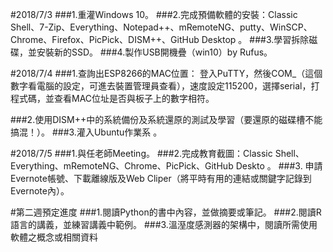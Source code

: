 #2018/7/3
###1.重灌Windows 10。
###2.完成預備軟體的安裝：Classic Shell、7-Zip、Everything、Notepad++、mRemoteNG、putty、WinSCP、Chrome、Firefox、PicPick、DISM++、GitHub Desktop 。
###3.學習拆除磁碟，並安裝新的SSD。
###4.製作USB開機疊（win10）by Rufus。


#2018/7/4
###1.查詢出ESP8266的MAC位置：
登入PuTTY，然後COM_（這個數字看電腦的設定，可進去裝置管理員查看），速度設定115200，選擇serial，打程式碼，並查看MAC位址是否與板子上的數字相符。

###2.使用DISM++中的系統備份及系統還原的測試及學習（要還原的磁碟槽不能搞混！）。
###3.灌入Ubuntu作業系 。

#2018/7/5
###1.與任老師Meeting。
###2.完成教育截圖：Classic Shell、Everything、mRemoteNG、Chrome、PicPick、GitHub Deskto 。
###3. 申請Evernote帳號、下載離線版及Web Cliper（將平時有用的連結或關鍵字記錄到Evernote內）。


#第二週預定進度
###1.閱讀Python的書中內容，並做摘要或筆記。
###2.閱讀R語言的講義，並練習講義中範例。
###3.溫溼度感測器的架構中，閱讀所需使用軟體之概念或相關資料

